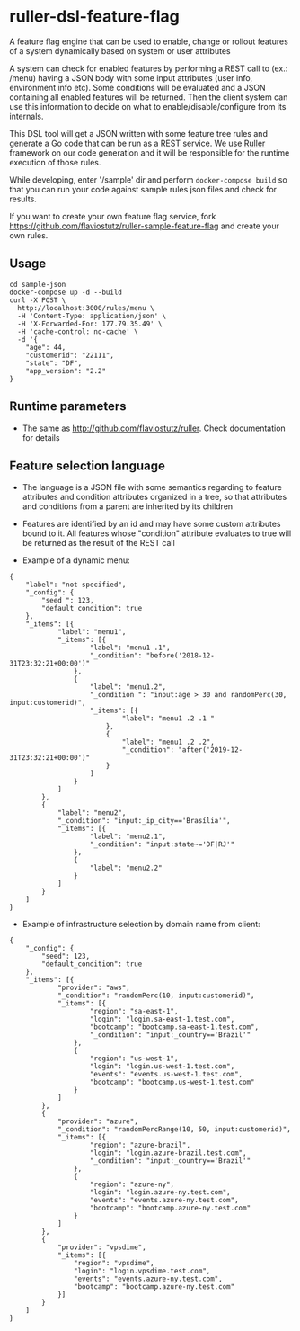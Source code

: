 # ruller-dsl-feature-flag
A feature flag engine that can be used to enable, change or rollout features of a system dynamically based on system or user attributes

A system can check for enabled features by performing a REST call to (ex.: /menu) having a JSON body with some input attributes (user info, environment info etc). Some conditions will be evaluated and a JSON containing all enabled features will be returned. Then the client system can use this information to decide on what to enable/disable/configure from its internals.

This DSL tool will get a JSON written with some feature tree rules and generate a Go code that can be run as a REST service. We use [Ruller](http://github.com/flaviostutz/ruller) framework on our code generation and it will be responsible for the runtime execution of those rules.

While developing, enter '/sample' dir and perform ```docker-compose build``` so that you can run your code against sample rules json files and check for results.

If you want to create your own feature flag service, fork https://github.com/flaviostutz/ruller-sample-feature-flag and create your own rules.

## Usage

```
cd sample-json
docker-compose up -d --build
curl -X POST \
  http://localhost:3000/rules/menu \
  -H 'Content-Type: application/json' \
  -H 'X-Forwarded-For: 177.79.35.49' \
  -H 'cache-control: no-cache' \
  -d '{
	"age": 44,
	"customerid": "22111",
	"state": "DF",
	"app_version": "2.2"
}
```

## Runtime parameters

* The same as http://github.com/flaviostutz/ruller. Check documentation for details

## Feature selection language

* The language is a JSON file with some semantics regarding to feature attributes and condition attributes organized in a tree, so that attributes and conditions from a parent are inherited by its children

* Features are identified by an id and may have some custom attributes bound to it. All features whose "condition" attribute evaluates to true will be returned as the result of the REST call

* Example of a dynamic menu:
```
{
    "label": "not specified",
    "_config": {
        "seed ": 123,
        "default_condition": true
    },
    "_items": [{
            "label": "menu1",
            "_items": [{
                    "label": "menu1 .1",
                    "_condition": "before('2018-12-31T23:32:21+00:00')"
                },
                {
                    "label": "menu1.2",
                    "_condition ": "input:age > 30 and randomPerc(30, input:customerid)",
                    "_items": [{
                            "label": "menu1 .2 .1 "
                        },
                        {
                            "label": "menu1 .2 .2",
                            "_condition": "after('2019-12-31T23:32:21+00:00')"
                        }
                    ]
                }
            ]
        },
        {
            "label": "menu2",
            "_condition": "input:_ip_city=='Brasília'",
            "_items": [{
                    "label": "menu2.1",
                    "_condition": "input:state~='DF|RJ'"
                },
                {
                    "label": "menu2.2"
                }
            ]
        }
    ]
}
```

* Example of infrastructure selection by domain name from client:
```
{
    "_config": {
        "seed": 123,
        "default_condition": true
    },
    "_items": [{
            "provider": "aws",
            "_condition": "randomPerc(10, input:customerid)",
            "_items": [{
                    "region": "sa-east-1",
                    "login": "login.sa-east-1.test.com",
                    "bootcamp": "bootcamp.sa-east-1.test.com",
                    "_condition": "input:_country=='Brazil'"
                },
                {
                    "region": "us-west-1",
                    "login": "login.us-west-1.test.com",
                    "events": "events.us-west-1.test.com",
                    "bootcamp": "bootcamp.us-west-1.test.com"
                }
            ]
        },
        {
            "provider": "azure",
            "_condition": "randomPercRange(10, 50, input:customerid)",
            "_items": [{
                    "region": "azure-brazil",
                    "login": "login.azure-brazil.test.com",
                    "_condition": "input:_country=='Brazil'"
                },
                {
                    "region": "azure-ny",
                    "login": "login.azure-ny.test.com",
                    "events": "events.azure-ny.test.com",
                    "bootcamp": "bootcamp.azure-ny.test.com"
                }
            ]
        },
        {
            "provider": "vpsdime",
            "_items": [{
                "region": "vpsdime",
                "login": "login.vpsdime.test.com",
                "events": "events.azure-ny.test.com",
                "bootcamp": "bootcamp.azure-ny.test.com"
            }]
        }
    ]
}
```

